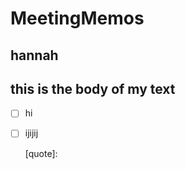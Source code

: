 # MeetingMemos

<h2> hannah
  

## this is the body of **my text**



- [ ] hi

- [ ] ijijij

  [quote]: 

  

  







